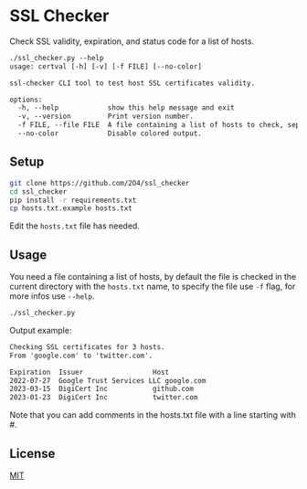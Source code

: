 # SSL Checker

Check SSL validity, expiration, and status code for a list of hosts.

```txt
./ssl_checker.py --help
usage: certval [-h] [-v] [-f FILE] [--no-color]

ssl-checker CLI tool to test host SSL certificates validity.

options:
  -h, --help            show this help message and exit
  -v, --version         Print version number.
  -f FILE, --file FILE  A file containing a list of hosts to check, separated by new lines.
  --no-color            Disable colored output.
```

## Setup

```bash
git clone https://github.com/2O4/ssl_checker
cd ssl_checker
pip install -r requirements.txt
cp hosts.txt.example hosts.txt
```

Edit the `hosts.txt` file has needed.

## Usage

You need a file containing a list of hosts, by default the file is checked in the current directory with the `hosts.txt` name, to specify the file use `-f` flag, for more infos use `--help`.

```bash
./ssl_checker.py
```

Output example:

```txt
Checking SSL certificates for 3 hosts.
From 'google.com' to 'twitter.com'.

Expiration  Issuer                 Host
2022-07-27  Google Trust Services LLC google.com
2023-03-15  DigiCert Inc           github.com
2023-01-23  DigiCert Inc           twitter.com
```

Note that you can add comments in the hosts.txt file with a line starting with #.

## License

[MIT](./LICENSE)
